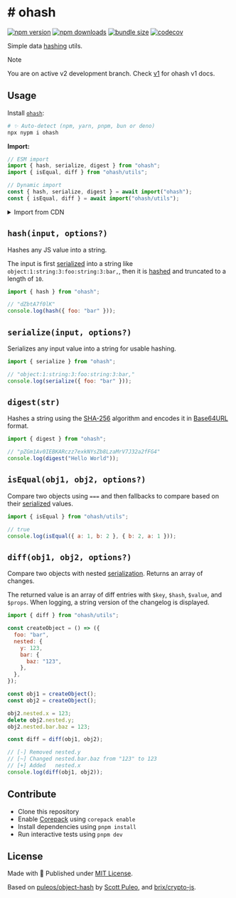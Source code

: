 # #️ ohash

<!-- automd:badges bundlephobia codecov -->

[![npm version](https://img.shields.io/npm/v/ohash)](https://npmjs.com/package/ohash)
[![npm downloads](https://img.shields.io/npm/dm/ohash)](https://npm.chart.dev/ohash)
[![bundle size](https://img.shields.io/bundlephobia/minzip/ohash)](https://bundlephobia.com/package/ohash)
[![codecov](https://img.shields.io/codecov/c/gh/unjs/ohash)](https://codecov.io/gh/unjs/ohash)

<!-- /automd -->

Simple data [hashing](https://en.wikipedia.org/wiki/Hash_function) utils.

> [!NOTE]
> You are on active v2 development branch. Check [v1](https://github.com/unjs/ohash/tree/v1) for ohash v1 docs.

## Usage

Install [`ohash`](https://www.npmjs.com/package/ohash):

```sh
# ✨ Auto-detect (npm, yarn, pnpm, bun or deno)
npx nypm i ohash
```

**Import:**

```js
// ESM import
import { hash, serialize, digest } from "ohash";
import { isEqual, diff } from "ohash/utils";

// Dynamic import
const { hash, serialize, digest } = await import("ohash");
const { isEqual, diff } = await import("ohash/utils");
```

<details>
  <summary>Import from CDN</summary>

```js
import { hash, serialize, digest } from "https://esm.sh/ohash";
import { isEqual, diff } from "https://esm.sh/ohash/utils";

// Dynamic import
const { hash, serialize, digest } = await import("https://esm.sh/ohash");
const { isEqual, diff } = await import("https://esm.sh/ohash/utils");
```

</details>

## `hash(input, options?)`

Hashes any JS value into a string.

The input is first [serialized](#serializeinput-options) into a string like `object:1:string:3:foo:string:3:bar,`, then it is [hashed](#digeststr) and truncated to a length of `10`.

```js
import { hash } from "ohash";

// "dZbtA7f0lK"
console.log(hash({ foo: "bar" }));
```

## `serialize(input, options?)`

Serializes any input value into a string for usable hashing.

```js
import { serialize } from "ohash";

// "object:1:string:3:foo:string:3:bar,"
console.log(serialize({ foo: "bar" }));
```

## `digest(str)`

Hashes a string using the [SHA-256](https://en.wikipedia.org/wiki/SHA-2) algorithm and encodes it in [Base64URL](https://base64.guru/standards/base64url) format.

```ts
import { digest } from "ohash";

// "pZGm1Av0IEBKARczz7exkNYsZb8LzaMrV7J32a2fFG4"
console.log(digest("Hello World"));
```

## `isEqual(obj1, obj2, options?)`

Compare two objects using `===` and then fallbacks to compare based on their [serialized](#serializeinput-options) values.

```js
import { isEqual } from "ohash/utils";

// true
console.log(isEqual({ a: 1, b: 2 }, { b: 2, a: 1 }));
```

## `diff(obj1, obj2, options?)`

Compare two objects with nested [serialization](#serializeinput-options). Returns an array of changes.

The returned value is an array of diff entries with `$key`, `$hash`, `$value`, and `$props`. When logging, a string version of the changelog is displayed.

```js
import { diff } from "ohash/utils";

const createObject = () => ({
  foo: "bar",
  nested: {
    y: 123,
    bar: {
      baz: "123",
    },
  },
});

const obj1 = createObject();
const obj2 = createObject();

obj2.nested.x = 123;
delete obj2.nested.y;
obj2.nested.bar.baz = 123;

const diff = diff(obj1, obj2);

// [-] Removed nested.y
// [~] Changed nested.bar.baz from "123" to 123
// [+] Added   nested.x
console.log(diff(obj1, obj2));
```

## Contribute

- Clone this repository
- Enable [Corepack](https://github.com/nodejs/corepack) using `corepack enable`
- Install dependencies using `pnpm install`
- Run interactive tests using `pnpm dev`

## License

Made with 💛 Published under [MIT License](./LICENSE).

Based on [puleos/object-hash](https://github.com/puleos/object-hash) by [Scott Puleo](https://github.com/puleos/), and [brix/crypto-js](https://github.com/brix/crypto-js).
